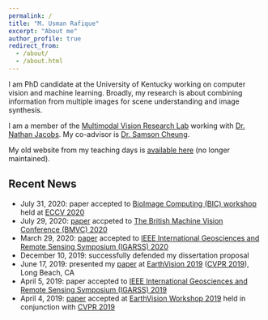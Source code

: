```yaml
---
permalink: /
title: "M. Usman Rafique"
excerpt: "About me"
author_profile: true
redirect_from: 
  - /about/
  - /about.html
---
```

I am PhD candidate at the University of Kentucky working on computer vision and machine learning. Broadly, my research is about combining information from multiple images for scene understanding and image synthesis.

I am a member of the [Multimodal Vision Research Lab](http://mvrl.cs.uky.edu/) working with [Dr. Nathan Jacobs](https://jacobsn.github.io/). My co-advisor is [Dr. Samson Cheung](https://sites.google.com/view/dr-cheung).

My old website from my teaching days is [available here](https://sites.google.com/site/mtsengg/) (no longer maintained).

## Recent News

* July 31, 2020: paper accepted to [BioImage Computing (BIC) workshop](https://www.bioimagecomputing.com/) held at [ECCV 2020](https://eccv2020.eu/)
* July 29, 2020: [paper](http://urafique.com/gaf/) accpeted to [The British Machine Vision Conference (BMVC) 2020](https://bmvc2020.github.io/)
* March 29, 2020: [paper](http://urafique.com/cloud20/) accepted to [IEEE International Geosciences and Remote Sensing Symposium (IGARSS) 2020](https://igarss2020.org/)
* December 10, 2019: successfully defended my dissertation proposal 
* June 17, 2019: presented my [paper](http://urafique.com/publication/2019-Fusion-CVPRW) at [EarthVision 2019](https://www.grss-ieee.org/earthvision2019/) ([CVPR 2019](http://cvpr2019.thecvf.com/)), Long Beach, CA
* April 5, 2019: paper accepted to [IEEE International Geosciences and Remote Sensing Symposium (IGARSS) 2019](https://igarss2019.org/Default.asp)
* April 4, 2019: [paper](http://urafique.com/publication/2019-Fusion-CVPRW) accepted at [EarthVision Workshop 2019](https://www.grss-ieee.org/earthvision2019/) held in conjunction with [CVPR 2019](http://cvpr2019.thecvf.com/)
